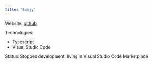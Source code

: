 ```yaml
---
title: "Emojy"
---
```


Website: [github](https://github.com/berkaycubuk/emojy-vscode-extension)

Technologies:
- Typescript
- Visual Studio Code

Status: Stopped development, living in Visual Studio Code Marketplace
